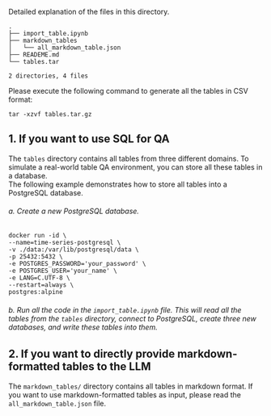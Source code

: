 Detailed explanation of the files in this directory.
```
.
├── import_table.ipynb
├── markdown_tables
│   └── all_markdown_table.json
├── READEME.md
└── tables.tar

2 directories, 4 files
```

Please execute the following command to generate all the tables in CSV format:
```
tar -xzvf tables.tar.gz
```


## 1. If you want to use SQL for QA  
The `tables` directory contains all tables from three different domains. To simulate a real-world table QA environment, you can store all these tables in a database.  
The following example demonstrates how to store all tables into a PostgreSQL database.
###### a. Create a new PostgreSQL database.
```
docker run -id \
--name=time-series-postgresql \
-v ./data:/var/lib/postgresql/data \
-p 25432:5432 \
-e POSTGRES_PASSWORD='your_password' \
-e POSTGRES_USER='your_name' \
-e LANG=C.UTF-8 \
--restart=always \
postgres:alpine
```
###### b. Run all the code in the `import_table.ipynb` file. This will read all the tables from the `tables` directory, connect to PostgreSQL, create three new databases, and write these tables into them.

## 2. If you want to directly provide markdown-formatted tables to the LLM  
The `markdown_tables/` directory contains all tables in markdown format. If you want to use markdown-formatted tables as input, please read the `all_markdown_table.json` file.